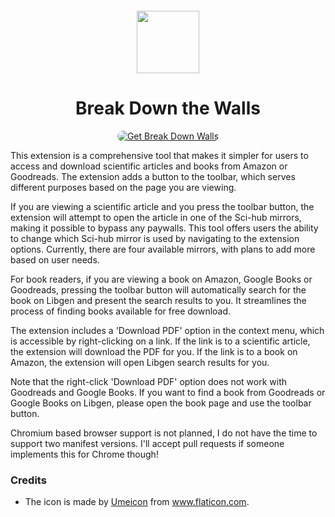 <sub>
<p align='center'><img  src="https://raw.githubusercontent.com/onurhanak/Break-Down-Walls/main/graduate-hat.png" height="100" width="auto"></p>
</sub>
<h1 align="center">Break Down the Walls</h1>


<p align="center">
<a href="https://addons.mozilla.org/en-US/firefox/addon/break-down-walls/"><img src="https://user-images.githubusercontent.com/585534/107280546-7b9b2a00-6a26-11eb-8f9f-f95932f4bfec.png" style='border-radius:15px' alt="Get Break Down Walls"></a>

This extension is a comprehensive tool that makes it simpler for users to access and download scientific articles and books from Amazon or Goodreads. The extension adds a button to the toolbar, which serves different purposes based on the page you are viewing.

If you are viewing a scientific article and you press the toolbar button, the extension will attempt to open the article in one of the Sci-hub mirrors, making it possible to bypass any paywalls. This tool offers users the ability to change which Sci-hub mirror is used by navigating to the extension options. Currently, there are four available mirrors, with plans to add more based on user needs.

For book readers, if you are viewing a book on Amazon, Google Books or Goodreads, pressing the toolbar button will automatically search for the book on Libgen and present the search results to you. It streamlines the process of finding books available for free download.

The extension includes a 'Download PDF' option in the context menu, which is accessible by right-clicking on a link. If the link is to a scientific article, the extension will download the PDF for you. If the link is to a book on Amazon, the extension will open Libgen search results for you.

Note that the right-click 'Download PDF' option does not work with Goodreads and Google Books. If you want to find a book from Goodreads or Google Books on Libgen, please open the book page and use the toolbar button.

Chromium based browser support is not planned, I do not have the time to support two manifest versions. I'll accept pull requests if someone implements this for Chrome though!

### Credits

 - The icon is made by <a href='https://www.flaticon.com/authors/umeicon'>Umeicon</a> from <a>www.flaticon.com</a>.
